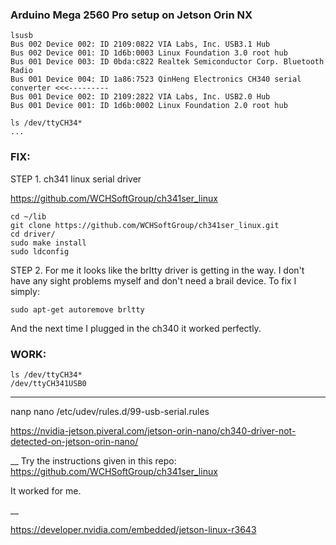 
### Arduino Mega 2560 Pro setup on Jetson Orin NX

```
lsusb
Bus 002 Device 002: ID 2109:0822 VIA Labs, Inc. USB3.1 Hub             
Bus 002 Device 001: ID 1d6b:0003 Linux Foundation 3.0 root hub
Bus 001 Device 003: ID 0bda:c822 Realtek Semiconductor Corp. Bluetooth Radio 
Bus 001 Device 004: ID 1a86:7523 QinHeng Electronics CH340 serial converter <<<---------
Bus 001 Device 002: ID 2109:2822 VIA Labs, Inc. USB2.0 Hub             
Bus 001 Device 001: ID 1d6b:0002 Linux Foundation 2.0 root hub
```
```
ls /dev/ttyCH34*
...
```
### FIX:

STEP 1.
ch341 linux serial driver

https://github.com/WCHSoftGroup/ch341ser_linux

```
cd ~/lib
git clone https://github.com/WCHSoftGroup/ch341ser_linux.git
cd driver/
sudo make install
sudo ldconfig 
```

STEP 2.
For me it looks like the brltty driver is getting in the way. I don't have any sight problems myself and don't need a brail device. To fix I simply:
```
sudo apt-get autoremove brltty
```
And the next time I plugged in the ch340 it worked perfectly.

### WORK:
```
ls /dev/ttyCH34*
/dev/ttyCH341USB0
```






_________

nanp nano /etc/udev/rules.d/99-usb-serial.rules

https://nvidia-jetson.piveral.com/jetson-orin-nano/ch340-driver-not-detected-on-jetson-orin-nano/

__
Try the instructions given in this repo: https://github.com/WCHSoftGroup/ch341ser_linux

It worked for me.

__



https://developer.nvidia.com/embedded/jetson-linux-r3643

